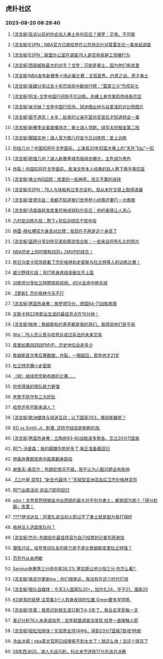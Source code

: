 ## 虎扑社区 
### 2023-08-20 08:29:40

1. [[流言板]告诉以前的你会加入勇士有何反应？保罗：见鬼，不可能](https://bbs.hupu.com/61745417.html)

2. [[流言板]ESPN：NBA官方已就哈登在公共场合针对莫雷言论一事发起调查](https://bbs.hupu.com/61741904.html)

3. [[流言板]ESPN：联盟办公室在调查76人是否有规避工资帽行为](https://bbs.hupu.com/61742959.html)

4. [[流言板]西部威胁最大的对手？戈登：可能是勇士，因为他们有库里](https://bbs.hupu.com/61745242.html)

5. [[流言板]NBA发布新赛季十场必看比赛：文班首秀、约恩之战、奇才勇士](https://bbs.hupu.com/61741152.html)

6. [[流言板]美媒分享过去十年罚球命中数排行榜：“雷霆三少”包揽前七](https://bbs.hupu.com/61748477.html)

7. [[流言板]阿龙-戈登中国行间隙不忘训练，赤裸上身完美肌肉线条尽显](https://bbs.hupu.com/61740694.html)

8. [[流言板]亲兄妹？戈登中国行现场，球迷晒出他与谷爱凌的对比照图片](https://bbs.hupu.com/61748200.html)

9. [[流言板]密不透风！关辛：赵睿的父亲在篮协官宣后才知道转会一事](https://bbs.hupu.com/61748472.html)

10. [[流言板]新赛季全美直播场次：勇士湖人领跑，绿军太阳掘金第二档](https://bbs.hupu.com/61748575.html)

11. [[流言板]脚踏实地！湖人官方晒八村垒今日训练照：爱上训练](https://bbs.hupu.com/61748463.html)

12. [你给几分？中国扣将在戈登面前，上演其20年扣篮大赛上的“天外飞仙”一扣](https://bbs.hupu.com/61748250.html)

13. [[流言板]颜值几何？湖人新赛季城市版球衣曝光，主色调为黑色](https://bbs.hupu.com/61748600.html)

14. [炸裂！中国扣将在戈登面前，表演戈登本人经典的跃人胯下换手等扣篮](https://bbs.hupu.com/61745974.html)

15. [[流言板]勇士INS回顾：库里的一些神奇，但又不算的进球](https://bbs.hupu.com/61748421.html)

16. [[流言板]ESPN：76人与快船有过多次谈判，但从未在交易上取得进展](https://bbs.hupu.com/61742759.html)

17. [[流言板]爱德华兹：我都不知道我们世界杯小组赛还要打一次希腊](https://bbs.hupu.com/61745247.html)

18. [[流言板]汤普森转发库里花哨进球科尔反应：他的表情让人恶心](https://bbs.hupu.com/61739943.html)

19. [八村垒训练片段：胯下+背后运球后干拔中投](https://bbs.hupu.com/61748453.html)

20. [特雷-杨吐槽官方身高对比牌：我现在不再是这个身高了](https://bbs.hupu.com/61748435.html)

21. [[流言板]篮网分享剑桥兄弟和蔡崇信合影：一些来自阿布扎比的照片](https://bbs.hupu.com/61745677.html)

22. [NBA历史上同时拥有四冠+ 2MVP的球员！](https://bbs.hupu.com/61748500.html)

23. [昨日乌度卡现场观看了杰伦格林和史密斯与杜兰特等人的训练比赛！](https://bbs.hupu.com/61748322.html)

24. [威少野球片段：背打转身底线突破左手上篮](https://bbs.hupu.com/61748448.html)

25. [训练师分享杜兰特野球局视频，45分且命中绝杀球](https://bbs.hupu.com/61738995.html)

26. [【更新】杰伦格林今天不打](https://bbs.hupu.com/61748119.html)

27. [[流言板]男篮热身赛：施罗德15分，德国84-71战胜希腊](https://bbs.hupu.com/61748030.html)

28. [文斯卡特22年职业生涯的最佳亮点在10分钟！](https://bbs.hupu.com/61738747.html)

29. [[流言板]格林：詹姆斯和约基奇都是我的哥们，我得说他们是平局](https://bbs.hupu.com/61739793.html)

30. [Woj：76人否认曾与哈登达成过非法的未来交易](https://bbs.hupu.com/61748408.html)

31. [库里如果四冠四FMVP，历史地位会是多少](https://bbs.hupu.com/61748297.html)

32. [詹姆斯首次季后赛数据，炸裂，一眼超巨，那年他才21岁](https://bbs.hupu.com/61748467.html)

33. [杜兰特完爆小史密斯](https://bbs.hupu.com/61747157.html)

34. [（转）继续欣赏勒布朗的比赛……](https://bbs.hupu.com/61748202.html)

35. [你觉得谁的带队能力更强](https://bbs.hupu.com/61748112.html)

36. [老詹不防守有三大好处](https://bbs.hupu.com/61748167.html)

37. [哈登还有可能来湖人？](https://bbs.hupu.com/61748216.html)

38. [[流言板]欧洲媒体与球迷互动：以下国家3X3，哪组能赢呢？](https://bbs.hupu.com/61745507.html)

39. [KD vs Smith Jr.. 刺激. 这防守经验是刷刷的涨.](https://bbs.hupu.com/61735901.html)

40. [[流言板]男篮热身赛：立陶宛93-80战胜波多黎各、瓦兰20分11篮板](https://bbs.hupu.com/61744733.html)

41. [阿门-汤普森：我的脚踝伤势好多了 我正准备着回归](https://bbs.hupu.com/61747559.html)

42. [伊森休赛期苦练中距离翻身跳投](https://bbs.hupu.com/61746897.html)

43. [谢里夫-奥尼尔：布朗尼情况不错，我不认为心脏问题会有影响](https://bbs.hupu.com/61744159.html)

44. [【三叶屋·混剪】“新生代最帅？”天赋型亚洲混血后卫杰伦格林混剪](https://bbs.hupu.com/61736794.html)

45. [阿门出席活动 说自己即将回归](https://bbs.hupu.com/61745010.html)

46. [xdm！戈登竟然把掘金冲出西部的最大对手列为勇士，都是因为那个「得分机器」库里！](https://bbs.hupu.com/61743877.html)

47. [????伊戈达拉：阿里扎说当初火箭过不了勇士就是因为我打得好](https://bbs.hupu.com/61743989.html)

48. [格林没入选国家队吗？](https://bbs.hupu.com/61742180.html)

49. [[流言板]杰伦-布朗给在最佳阵容为自己投票的记者写感谢信](https://bbs.hupu.com/61744840.html)

50. [理性讨论，哈登带动队友的能力是不是比詹姆斯库里杜兰特强？](https://bbs.hupu.com/61743648.html)

51. [范乔丹从未停歇](https://bbs.hupu.com/61744163.html)

52. [Sengun休赛季三分命中率36.3%,塞拉斯让他少投三分,你怎么看?.](https://bbs.hupu.com/61745160.html)

53. [[流言板]奥尼尔更新Ins：你们很幸运，我没有在这个时代打球](https://bbs.hupu.com/61740064.html)

54. [[流言板]狼队自媒体：今天3人国家队20+，加尔扎24、华子21、唐斯20](https://bbs.hupu.com/61744975.html)

55. [KD是真的妖孽,注意看3个人转身收球的位置.Green要多学学啊.](https://bbs.hupu.com/61743681.html)

56. [[流言板]克莱：我意识到我生涯只剩下4-5年了，我会去享受每一天](https://bbs.hupu.com/61739641.html)

57. [美记分析76人未承诺哈登：去年联盟调查没发现 哈登一直接触火箭](https://bbs.hupu.com/61743964.html)

58. [[流言板]轻松加愉快！东契奇全场14中6，得到23分7篮板7助攻1抢断](https://bbs.hupu.com/61738196.html)

59. [冷血冰城！nba英文官网已经搜索不到太太了！就这么快！没这个球员了](https://bbs.hupu.com/61743544.html)

60. [08年西决G5，湖人大战马刺，科比末节连砍17分杀进总决赛](https://bbs.hupu.com/61742984.html)

